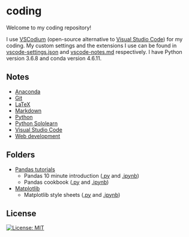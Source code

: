# coding

Welcome to my coding repository! 

I use [VSCodium](https://vscodium.github.io/) (open-source alternative to [Visual Studio Code](https://code.visualstudio.com/)) for my coding. My custom settings and the extensions I use can be found in [vscode-settings.json](/vscode-settings.json) and [vscode-notes.md](/vscode-notes.md) respectively. I have Python version 3.6.8 and conda version 4.6.11.

## Notes

- [Anaconda](/anaconda-prompts.md)
- [Git](/git-notes.md)
- [LaTeX](/latex-notes.md)
- [Markdown](/markdown-notes.md)
- [Python](/python-notes.md)
- [Python Sololearn](/python-sololearn.md)
- [Visual Studio Code](/vscode-notes.md)
- [Web development](/webdev-notes.md)

## Folders

- [Pandas tutorials](/pandas/)
  - Pandas 10 minute introduction ([.py](/pandas/pandas-10-min-intro/pandas-10-min-intro.py) and [.ipynb](/pandas/pandas-10-min-intro/pandas-10-min-intro.ipynb))
  - Pandas cookbook ([.py](/pandas/pandas-cookbook/pandas-cookbook.py) and [.ipynb](/pandas/pandas-cookbook/pandas-cookbook.ipynb))
- [Matplotlib](/matplotlib/)
  - Matplotlib style sheets ([.py](/matplotlib/matplotlib-style-sheets.py) and [.ipynb](/matplotlib/matplotlib-style-sheets.ipynb))

## License

[![License: MIT](https://img.shields.io/badge/License-MIT-yellow.svg)](https://opensource.org/licenses/MIT)